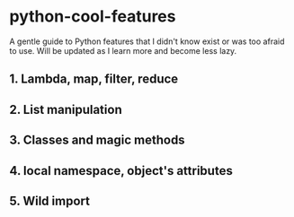 # python-cool-features

A gentle guide to Python features that I didn't know exist or was too afraid to use. Will be updated as I learn more and become less lazy.

## 1. Lambda, map, filter, reduce
## 2. List manipulation
## 3. Classes and magic methods
## 4. local namespace, object's attributes
## 5. Wild import
